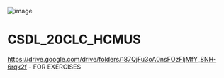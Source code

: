 ![image](https://user-images.githubusercontent.com/87347391/177913686-bfe1953c-495d-4a0b-b98b-43bd2be40c5d.png)
# CSDL_20CLC_HCMUS
https://drive.google.com/drive/folders/187QjFu3oA0nsFOzFljMfY_8NH-6rqk2f - FOR EXERCISES

